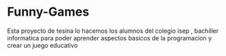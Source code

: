 # Funny-Games
Esta proyecto de tesina lo hacemos los alumnos del colegio isep , bachiller informatica para poder aprender aspectos basicos de la programacion y crear un juego educativo 
